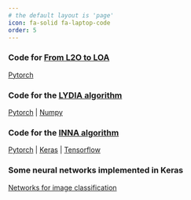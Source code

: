 ```yaml
---
# the default layout is 'page'
icon: fa-solid fa-laptop-code
order: 5
---
```


### Code for [From L2O to LOA](https://arxiv.org/abs/2405.18222)

[Pytorch](https://github.com/camcastera/L2OtoLOA)

### Code for the [LYDIA algorithm](https://arxiv.org/abs/2311.10053)

[Pytorch](https://github.com/camcastera/lydia/tree/master/Pytorch) \| [Numpy](https://github.com/camcastera/lydia/tree/master/Numpy)

### Code for the [INNA algorithm](https://jmlr.csail.mit.edu/papers/v22/19-1024.html)

[Pytorch](https://github.com/camcastera/INNA-for-DeepLearning/tree/master/INNA_for_pytorch/) \| [Keras](https://github.com/camcastera/INNA-for-DeepLearning/tree/master/INNA_for_keras/) \| [Tensorflow](https://github.com/camcastera/INNA-for-DeepLearning/tree/master/INNA_for_tensorflow/)

### Some neural networks implemented in Keras

[Networks for image classification](https://github.com/camcastera/Keras-Networks)